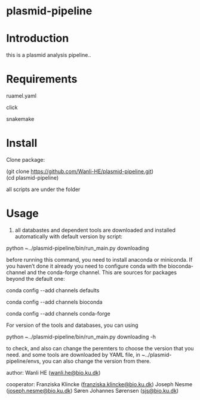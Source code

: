 # plasmid-pipeline

# Introduction
this is a plasmid analysis pipeline..

# Requirements
ruamel.yaml

click

snakemake

# Install
Clone package:

(git clone https://github.com/Wanli-HE/plasmid-pipeline.git)  
(cd plasmid-pipeline)

all scripts are under the folder

# Usage

1. all databastes and dependent tools are downloaded and installed automatically with default version by script:

python ~../plasmid-pipeline/bin/run_main.py downloading 
     
before running this command, you need to install anaconda or miniconda. If you haven’t done it already you need to configure conda with the bioconda-channel and the conda-forge channel. This are sources for packages beyond the default one:

conda config --add channels defaults

conda config --add channels bioconda

conda config --add channels conda-forge


For version of the tools and databases, you can using

python ~../plasmid-pipeline/bin/run_main.py downloading -h 

to check, and also can change the peremters to choose the version that you need. and some tools are downloaded by YAML file, in ~../plasmid-pipeline/envs, you can also change the version from there. 


author: Wanli HE (wanli.he@bio.ku.dk)

cooperator: Franziska Klincke (franziska.klincke@bio.ku.dk)
            Joseph Nesme (joseph.nesme@bio.ku.dk)
            Søren Johannes Sørensen (sjs@bio.ku.dk)
